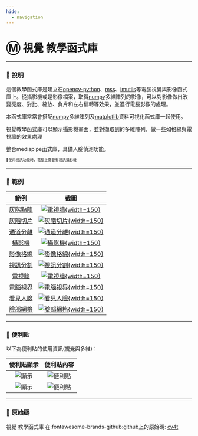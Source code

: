 ```yaml
---
hide:
  - navigation
---
```


# Ⓜ️ 視覺 教學函式庫

---------------

### 📗 說明

這個教學函式庫是建立在[opencv-python](https://pypi.org/project/opencv-python/)、[mss](https://python-mss.readthedocs.io/)、[imutils](https://github.com/PyImageSearch/imutils)等電腦視覺與影像函式庫上。從攝影機或是影像檔案，取得[numpy](https://numpy.org/)多維陣列的影像，可以對影像做出改變亮度、對比、縮放、負片和左右翻轉等效果，並進行電腦影像的處理。

本函式庫常常會搭配[numpy](https://numpy.org/)多維陣列及[matplotlib](https://matplotlib.org/)資料可視化函式庫一起使用。

視覺教學函式庫可以顯示攝影機畫面，並對擷取到的多維陣列，做一些如格線與電視牆的效果處理

整合mediapipe函式庫，具備人臉偵測功能。

<sup><sub>💬使用視訊功能時，電腦上需要有視訊攝影機</sub></sup>


---------------



### 📘 範例


| 範例                             | 截圖                                                              |
| :-----------:                    | :------------------------------------:                            |
| [灰階點陣](grayscale_pixel.md)          | [![電視牆](grayscale_pixel.jpg){width=150}](grayscale_pixel.md)           |
| [灰階切片](grayscale_slice.md)          | [![灰階切片](grayscale_slice.jpg){width=150}](grayscale_slice.md)           |
| [通道分離](channel_split.md)          | [![通道分離](channel_split.jpg){width=150}](channel_split.md)           |
| [攝影機](camera.md)          | [![攝影機](camera.jpg){width=150}](camera.md)           |
| [影像格線](camera_slice.md)          | [![影像格線](camera_slice.jpg){width=150}](camera_slice.md)           |
| [視訊分割](video_split.md)          | [![視訊分割](video_split.jpg){width=150}](video_split.md)           |
| [電視牆](camera_tile.md)          | [![電視牆](camera_tile.jpg){width=150}](camera_tile.md)           |
| [電腦視界](computer_vision.md)          | [![電腦視界](computer_vision.jpg){width=150}](computer_vision.md)           |
| [看見人臉](face_detection.md)          | [![看見人臉](face_detection.jpg){width=150}](face_detection.md)           |
| [臉部網格](face_mesh.md)          | [![臉部網格](face_mesh.jpg){width=150}](face_mesh.md)           |


---------------

### 📕 便利貼

以下為便利貼的使用資訊(視覺與多維)：

| 便利貼顯示                           | 便利貼內容                                                              |
| :-----------:                    | :------------------------------------:                            |
| ![顯示](cv4t_display_postit.jpg)    | ![便利貼](cv4t_postit.jpg)    |
| ![顯示](numpy_display_postit.jpg)    | ![便利貼](numpy_postit.jpg)    |


---------------

### 📙 原始碼

視覺 教學函式庫 在:fontawesome-brands-github:github上的原始碼: [cv4t](https://github.com/beardad1975/cv4t)


